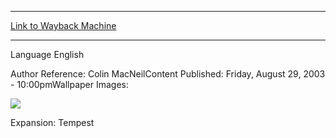 
---
[Link to Wayback Machine](https://web.archive.org/web/20150521032204/http://magic.wizards.com/en/articles/wallpapers/ancient-tomb)

[_metadata_:generator]:- "Drupal 7 (http://drupal.org)"
[_metadata_:node]:- "322736"
[_metadata_:source]:- "article"
[_metadata_:title]:- "Ancient Tomb"
[_metadata_:wayback_capture_timestamp]:- "2015-05-21 03:22:04"
[_metadata_:wayback_raw_url]:- "https://web.archive.org/web/20150521032204id_/http://magic.wizards.com/en/articles/wallpapers/ancient-tomb"
[_metadata_:wayback_url]:- "http://magic.wizards.com/en/articles/wallpapers/ancient-tomb"
---






Language 
 English

Author Reference: Colin MacNeilContent Published: Friday, August 29, 2003 - 10:00pmWallpaper Images: 

[![](http://magic.wizards.com/sites/mtg/files/styles/large/public/images/wallpaper/Wallpaper_AncientTomb_1024x768.jpg?itok=xunsAk7M)](http://magic.wizards.com/sites/mtg/files/images/wallpaper/Wallpaper_AncientTomb_1024x768.jpg) 

Expansion: Tempest  

 
